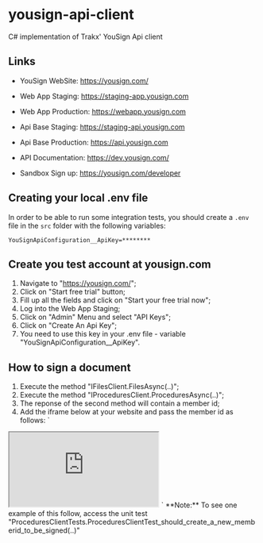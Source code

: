 # yousign-api-client
C# implementation of Trakx' YouSign Api client

## Links

  - YouSign WebSite: https://yousign.com/

  - Web App Staging: https://staging-app.yousign.com
  - Web App Production: https://webapp.yousign.com

  - Api Base Staging: https://staging-api.yousign.com
  - Api Base Production: https://api.yousign.com

  - API Documentation: https://dev.yousign.com/
  - Sandbox Sign up: https://yousign.com/developer

## Creating your local .env file
In order to be able to run some integration tests, you should create a `.env` file in the `src` folder with the following variables:
```secretsEnvVariables
YouSignApiConfiguration__ApiKey=********
```

## Create you test account at yousign.com

 1) Navigate to "https://yousign.com/";
 2) Click on "Start free trial" button;
 3) Fill up all the fields and click on "Start your free trial now";
 4) Log into the Web App Staging;
 5) Click on "Admin" Menu and select "API Keys";
 6) Click on "Create An Api Key";
 7) You need to use this key in your .env file - variable "YouSignApiConfiguration__ApiKey".

## How to sign a document

 1) Execute the method "IFilesClient.FilesAsync(..)";
 2) Execute the method "IProceduresClient.ProceduresAsync(..)";
 3) The reponse of the second method will contain a member id;
 4) Add the iframe below at your website and pass the member id as follows:
`
<iframe src="https://staging-app.yousign.com/procedure/sign?members=/members/676e24cc-a396-4854-b798-371768f433fa"></iframe>
`
**Note:** To see one example of this follow, access the unit test "ProceduresClientTests.ProceduresClientTest_should_create_a_new_memberid_to_be_signed(..)"